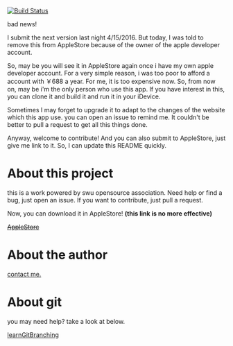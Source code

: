 [![Build Status](https://travis-ci.org/xuxiaokang/openswu-ios.svg?branch=master)](https://travis-ci.org/xuxiaokang/openswu-ios)

bad news!

I submit the next version last night 4/15/2016.
But today, I was told to remove this from AppleStore because of the owner of the apple developer account.

So, may be you will see it in AppleStore again once i have my own apple developer account.
For a very simple reason, i was too poor to afford a account with ￥688 a year.
For me, it is too expensive now.
So, from now on, may be  i'm the only person who use this app.
If you have interest in this, you can clone it and build it and run it in your iDevice.

Sometimes I may forget to upgrade it to adapt to the changes of the website which this app use.
you can open an issue to remind me.
It couldn't be better to pull a request to get all this things done.

Anyway, welcome to contribute!
And you can also submit to AppleStore, just give me link to it.
So, I can update this README quickly.

# About this project
this is a work powered by swu opensource association.
Need help or find a bug, just open an issue.
If you want to contribute, just pull a request.

Now, you can download it in AppleStore! **(this link is no more effective)**

~~[AppleStore](https://itunes.apple.com/cn/app/xi-da-zhu-shou/id1078250764?l=en&mt=8)~~

# About the author
[contact me.](mailto:meetxxk@gmail.com)

# About git
you may need help? take a look at below.

[learnGitBranching](http://pcottle.github.io/learnGitBranching/)

